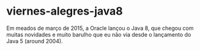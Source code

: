 # viernes-alegres-java8
Em meados de março de 2015, a Oracle lançou o Java 8, que chegou com  muitas novidades e muito barulho que eu não via desde o lançamento do Java 5 (around 2004).
